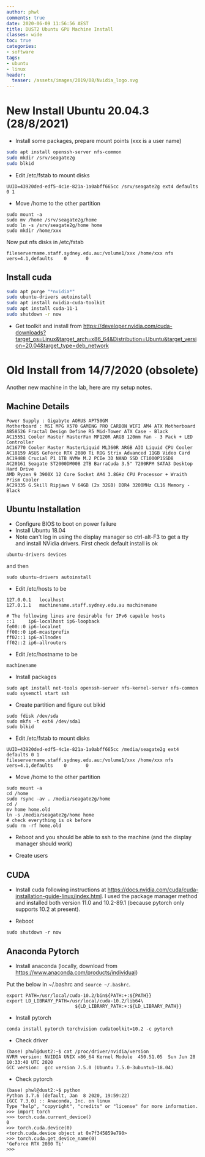 ```yaml
---
author: phwl
comments: true
date: 2020-06-09 11:56:56 AEST
title: DUST2 Ubuntu GPU Machine Install
classes: wide
toc: true
categories:
- software
tags:
- ubuntu
- linux
header:
  teaser: /assets/images/2019/08/Nvidia_logo.svg
---
```


# New Install Ubuntu 20.04.3 (28/8/2021)

 * Install some packages, prepare mount points (xxx is a user name)

```bash
sudo apt install openssh-server nfs-common
sudo mkdir /srv/seagate2g
sudo blkid
```

 * Edit /etc/fstab to mount disks

```
UUID=43920ded-edf5-4c1e-821a-1a0abff665cc /srv/seagate2g ext4 defaults 0 1
```

 * Move /home to the other partition

```
sudo mount -a
sudo mv /home /srv/seagate2g/home
sudo ln -s /srv/seagate2g/home home
sudo mkdir /home/xxx
```

Now put nfs disks in /etc/fstab
```
fileservername.staff.sydney.edu.au:/volume1/xxx /home/xxx nfs   vers=4.1,defaults    0       0
```

## Install cuda
```bash
sudo apt purge "*nvidia*"
sudo ubuntu-drivers autoinstall
sudo apt install nvidia-cuda-toolkit
sudo apt install cuda-11-1
sudo shutdown -r now 
```

 * Get toolkit and install from <https://developer.nvidia.com/cuda-downloads?target_os=Linux&target_arch=x86_64&Distribution=Ubuntu&target_version=20.04&target_type=deb_network>


# Old Install from 14/7/2020 (obsolete)  

Another new machine in the lab, here are my setup notes.

## Machine Details

```
Power Supply : Gigabyte AORUS AP750GM
Motherboard : MSI MPG X570 GAMING PRO CARBON WIFI AM4 ATX Motherboard          
AB58526 Fractal Design Define R5 Mid-Tower ATX Case - Black 
AC15551 Cooler Master MasterFan MF120R ARGB 120mm Fan - 3 Pack + LED Controller 
AC16770 Cooler Master MasterLiquid ML360R ARGB AIO Liquid CPU Cooler 
AC18159 ASUS GeForce RTX 2080 Ti ROG Strix Advanced 11GB Video Card 
AC19488 Crucial P1 1TB NVMe M.2 PCIe 3D NAND SSD CT1000P1SSD8 
AC20161 Seagate ST2000DM008 2TB BarraCuda 3.5" 7200RPM SATA3 Desktop Hard Drive 
AMD Ryzen 9 3900X 12 Core Socket AM4 3.8GHz CPU Processor + Wraith Prism Cooler
AC29335 G.Skill Ripjaws V 64GB (2x 32GB) DDR4 3200MHz CL16 Memory - Black 
```

## Ubuntu Installation

* Configure BIOS to boot on power failure
* Install Ubuntu 18.04
* Note can't log in using the display manager so ctrl-alt-F3 to get a tty and install NVidia drivers.  First check default install is ok 

```
ubuntu-drivers devices
```

and then

```
sudo ubuntu-drivers autoinstall
```

* Edit /etc/hosts to be 

```
127.0.0.1	localhost
127.0.1.1	machinename.staff.sydney.edu.au machinename

# The following lines are desirable for IPv6 capable hosts
::1     ip6-localhost ip6-loopback
fe00::0 ip6-localnet
ff00::0 ip6-mcastprefix
ff02::1 ip6-allnodes
ff02::2 ip6-allrouters
```

* Edit /etc/hostname to be

```
machinename
```

 * Install packages

```
sudo apt install net-tools openssh-server nfs-kernel-server nfs-common
sudo sysemctl start ssh
```

 * Create partition and figure out blkid

```
sudo fdisk /dev/sda
sudo mkfs -t ext4 /dev/sda1
sudo blkid
```

 * Edit /etc/fstab to mount disks

```
UUID=43920ded-edf5-4c1e-821a-1a0abff665cc /media/seagate2g ext4 defaults 0 1
fileservername.staff.sydney.edu.au:/volume1/xxx /home/xxx nfs   vers=4.1,defaults    0       0
```

 * Move /home to the other partition

```
sudo mount -a
cd /home
sudo rsync -av . /media/seagate2g/home
cd /
mv home home.old
ln -s /media/seagate2g/home home
# check everything is ok before
sudo rm -rf home.old
```

 * Reboot and you should be able to ssh to the machine (and the display manager should work)

 * Create users

## CUDA 
 * Install cuda following instructions at <https://docs.nvidia.com/cuda/cuda-installation-guide-linux/index.html>. I used the package manager method and installed both version 11.0 and 10.2-89.1 (because pytorch only supports 10.2 at present). 

 * Reboot

```
sudo shutdown -r now
```

## Anaconda Pytorch
 * Install anaconda (locally, download from <https://www.anaconda.com/products/individual>)

Put the below in ~/.bashrc and ```source ~/.bashrc```.

```
export PATH=/usr/local/cuda-10.2/bin${PATH:+:${PATH}}
export LD_LIBRARY_PATH=/usr/local/cuda-10.2/lib64\
                         ${LD_LIBRARY_PATH:+:${LD_LIBRARY_PATH}}
```

 * Install pytorch 

```
conda install pytorch torchvision cudatoolkit=10.2 -c pytorch
```

 * Check driver

```
(base) phwl@dust2:~$ cat /proc/driver/nvidia/version
NVRM version: NVIDIA UNIX x86_64 Kernel Module  450.51.05  Sun Jun 28 10:33:40 UTC 2020
GCC version:  gcc version 7.5.0 (Ubuntu 7.5.0-3ubuntu1~18.04) 
```

 * Check pytorch

```
(base) phwl@dust2:~$ python
Python 3.7.6 (default, Jan  8 2020, 19:59:22) 
[GCC 7.3.0] :: Anaconda, Inc. on linux
Type "help", "copyright", "credits" or "license" for more information.
>>> import torch
>>> torch.cuda.current_device()
0
>>> torch.cuda.device(0)
<torch.cuda.device object at 0x7f345859e790>
>>> torch.cuda.get_device_name(0)
'GeForce RTX 2080 Ti'
>>> 

```

